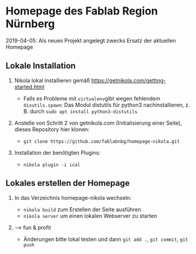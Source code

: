 # Homepage des Fablab Region Nürnberg

2019-04-05: Als neues Projekt angelegt zwecks Ersatz der aktuellen Homepage 


## Lokale Installation

1. Nikola lokal installieren gemäß https://getnikola.com/getting-started.html
   * Falls es Probleme mit `virtualenv`gibt wegen fehlendem `disutils.spawn`: Das Modul distutils für python3 nachinstallieren, z. B. durch `sudo apt install python3-distutils`
   
1. Anstelle von Schritt 2 von getnikola.com (Initialisierung einer Seite), dieses Repository hier klonen:
   * `git clone https://github.com/fablabnbg/homepage-nikola.git`
   
1. Installation der benötigten Plugins:
   * `nikola plugin -i ical`

## Lokales erstellen der Homepage

1. In das Verzeichnis homepage-nikola wechseln:
   * `nikola build` zum Erstellen der Seite ausführen
   * `nikola server` um einen lokalen Webserver zu starten

1. --> fun & profit
   * Änderungen bitte lokal testen und dann `git add .`, `git commit`, `git push`

